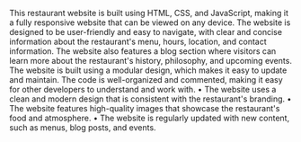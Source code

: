 This restaurant website is built using HTML, CSS, and JavaScript, making it a fully responsive website that can be viewed on any device. The website is designed to be user-friendly and easy to navigate, with clear and concise information about the restaurant's menu, hours, location, and contact information. The website also features a blog section where visitors can learn more about the restaurant's history, philosophy, and upcoming events.
The website is built using a modular design, which makes it easy to update and maintain. The code is well-organized and commented, making it easy for other developers to understand and work with.
•	The website uses a clean and modern design that is consistent with the restaurant's branding.
•	The website features high-quality images that showcase the restaurant's food and atmosphere.
•	The website is regularly updated with new content, such as menus, blog posts, and events.

